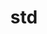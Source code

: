---
title: std
permalink: /docs/StandardLibrary#std
parent: Standard Library
has_children: false
nav_order: 1
---